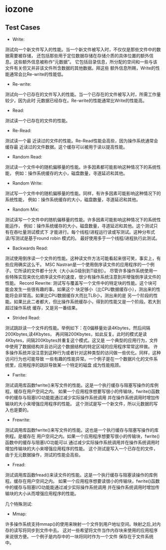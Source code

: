 # iozone

## Test Cases

* Write:

测试向一个新文件写入的性能。当一个新文件被写入时，不仅仅是那些文件中的数据需要被存储，
还包括那些用于定位数据存储在存储介质的具体位置的额外信息。这些额外信息被称作“元数据”。
它包括目录信息，所分配的空间和一些与该文件有关但又并非该文件所含数据的其他数据。拜这些
额外信息所赐，Write的性能通常会比Re-write的性能低。

* Re-write:

测试向一个已存在的文件写入的性能。当一个已存在的文件被写入时，所需工作量较少，因为此时
元数据已经存在。Re-write的性能通常比Write的性能高。

* Read:

测试读一个已存在的文件的性能。

* Re-Read:

测试读一个最 近读过的文件的性能。Re-Read性能会高些，因为操作系统通常会缓存最
近读过的文件数据。这个缓存可以被用于读以提高性能。

* Random Read:

测试读一个文件中的随机偏移量的性能。许多因素都可能影响这种情况下的系统性能，
例如：操作系统缓存的大小，磁盘数量，寻道延迟和其他。

* Random Write:

测试写一个文件中的随机偏移量的性能。同样，有许多因素可能影响这种情况下的系统性能，
例如：操作系统缓存的大小，磁盘数量，寻道延迟和其他。

* Random Mix:

测试读写一个文件中的随机偏移量的性能。许多因素可能影响这种情况下的系统性能运作，
例如：操作系统缓存的大小，磁盘数量，寻道延迟和其他。这个测试只有在吞吐量测试模式下
才能进行。每个线程/进程运行读或写测试。这种分布式读/写测试是基于round robin 模式的。
最好使用多于一个线程/进程执行此测试。

* Backwards Read:

测试使用倒序读一个文件的性能。这种读文件方法可能看起来很可笑，事实上，有些应用确实这么干。
MSC Nastran是一个使用倒序读文件的应用程序的一个例子。它所读的文件都十分大（大小从G级别到T级别）。
尽管许多操作系统使用一些特殊实现来优化顺序读文件的速度，很少有操作系统注意到并增强倒序读文件的性能。
Record Rewrite: 测试写与覆盖写一个文件中的特定块的性能。这个块可能会发生一些很有趣的事。如果这个
块足够小（比CPU数据缓存小），测出来的性能将会非常高。如果比CPU数据缓存大而比TLB小，测出来的是
另一个阶段的性能。如果比此二者都大，但比操作系统缓存小，得到的性能又是一个阶段。若大到超过操作系统
缓存，又是另一番结果。

* Strided Read:

测试跳跃读一个文件的性能。举例如下：在0偏移量处读4Kbytes，然后间隔200Kbytes,读4Kbytes，
再间隔200Kbytes，如此反复。此时的模式是读4Kbytes，间隔200Kbytes并重复这个模式。这又是
一个典型的应用行为，文件中使用了数据结构并且访问这个数据结构的特定区域的应用程序常常这样做。
许多操作系统并没注意到这种行为或者针对这种类型的访问做一些优化。同样，这种访问行为也可能导致
一些有趣的性能异常。一个例子是在一个数据片化的文件系统里，应用程序的跳跃导致某一个特定的磁盘
成为性能瓶颈。

* Fwrite:

测试调用库函数fwrite()来写文件的性能。这是一个执行缓存与阻塞写操作的库例程。缓存在用户空间之内。
如果一个应用程序想要写很小的传输块，fwrite()函数中的缓存与阻塞I/O功能能通过减少实际操作系统调用
并在操作系统调用时增加传输块的大小来增强应用程序的性能。
这个测试是写一个新文件，所以元数据的写入也是要的。

* Frewrite:

测试调用库函数fwrite()来写文件的性能。这也是一个执行缓存与阻塞写操作的库例程。是缓存在
用户空间之内。如果一个应用程序想要写很小的传输块，fwrite()函数中的缓存与阻塞I/O功能可以
通过减少实际操作系统调用并在操作系统调用时增加传输块的大小来增强应用程序的性能。
这个测试是写入一个已存在的文件，由于无元数据操作，测试的性能会高些。

* Fread:

测试调用库函数fread()来读文件的性能。这是一个执行缓存与阻塞读操作的库例程。缓存在用户空间之内。
如果一个应用程序想要读很小的传输块，fwrite()函数中的缓存与阻塞I/O功能能通过减少实际操作系统调用
并在操作系统调用时增加传输块的大小从而增强应用程序的性能。

几个特殊测试:

* Mmap:

许多操作系统支持mmap()的使用来映射一个文件到用户地址空间。映射之后,对内存的读写将同步到文件中去。
这对一些希望将文件当作内存块来使用的应用程序来说很方便。一个例子是内存中的一块将同时作为一个文件
保存在于文件系统中。